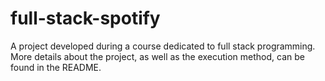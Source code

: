 # full-stack-spotify
A project developed during a course dedicated to full stack programming. More details about the project, as well as the execution method, can be found in the README.
